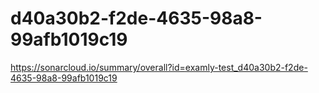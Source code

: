 # d40a30b2-f2de-4635-98a8-99afb1019c19
https://sonarcloud.io/summary/overall?id=examly-test_d40a30b2-f2de-4635-98a8-99afb1019c19
